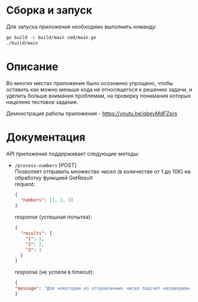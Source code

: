 # Сборка и запуск

Для запуска приложения необходимо выполнить команду:

```bash
go build -o build/main cmd/main.go
./build/main
```

# Описание

Во многих местах приложение было осознанно упрощено, чтобы оставить
как можно меньше кода не относящегося к решению задачи, и уделить больше
внимания проблемам, на проверку понимания которых нацелено тестовое задание.

Демонстрация работы приложения - https://youtu.be/qbevMdFZprs

# Документация

API приложения поддерживает следующие методы:

- `/process-numbers` [POST]  
  Позволяет отправить множество чисел (в количестве от 1 до 10К) на
  обработку функцией GetResult  
  request:
  ```json
  {
    "numbers": [1, 2, 3]
  }
  ```
  response (успешная попытка):
  ```json
  {
    "results": {
      "1": 1,
      "2": 2,
      "3": 3
    }
  }
  ```
  response (не успели в timeout):
    ```json
  {
    "message": "Для некоторых из отправленных чисел подсчет незавершен и находится в процессе"
  }
  ```